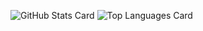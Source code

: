 <!--
**sai11121209/sai11121209** is a ✨ _special_ ✨ repository because its `README.md` (this file) appears on your GitHub profile.

Here are some ideas to get you started:

- 🔭 I’m currently working on ...
- 🌱 I’m currently learning ...
- 👯 I’m looking to collaborate on ...
- 🤔 I’m looking for help with ...
- 💬 Ask me about ...
- 📫 How to reach me: ...
- 😄 Pronouns: ...
- ⚡ Fun fact: ...
-->
![GitHub Stats Card](https://github-readme-stats.vercel.app/api?username=sai11121209&count_private=true&show_icons=true&theme=tokyonight)
![Top Languages Card](https://github-readme-stats.vercel.app/api/top-langs/?username=sai11121209&layout=compact)
